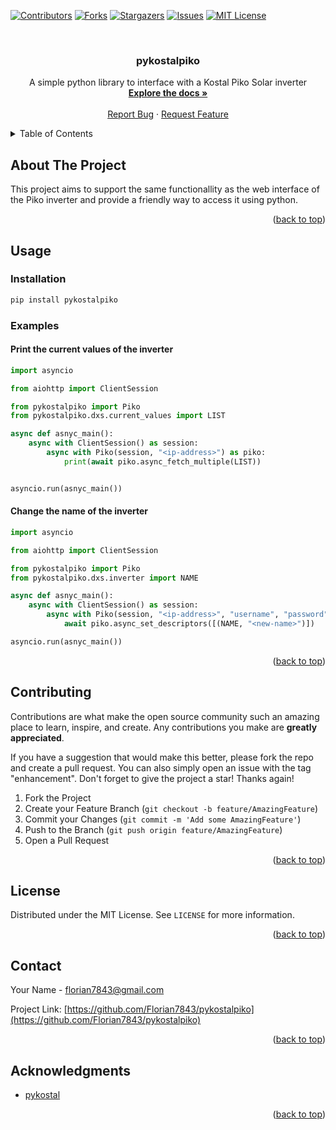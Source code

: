 <div id="top"></div>
<!--
*** Thanks for checking out the Best-README-Template. If you have a suggestion
*** that would make this better, please fork the repo and create a pull request
*** or simply open an issue with the tag "enhancement".
*** Don't forget to give the project a star!
*** Thanks again! Now go create something AMAZING! :D
-->



<!-- PROJECT SHIELDS -->
<!--
*** I'm using markdown "reference style" links for readability.
*** Reference links are enclosed in brackets [ ] instead of parentheses ( ).
*** See the bottom of this document for the declaration of the reference variables
*** for contributors-url, forks-url, etc. This is an optional, concise syntax you may use.
*** https://www.markdownguide.org/basic-syntax/#reference-style-links
-->
[![Contributors][contributors-shield]][contributors-url]
[![Forks][forks-shield]][forks-url]
[![Stargazers][stars-shield]][stars-url]
[![Issues][issues-shield]][issues-url]
[![MIT License][license-shield]][license-url]



<!-- PROJECT LOGO -->
<br />
<div align="center">

  <h3 align="center">pykostalpiko</h3>

  <p align="center">
    A simple python library to interface with a Kostal Piko Solar inverter
    <br />
    <a href="https://github.com/Florian7843/pykostalpiko"><strong>Explore the docs »</strong></a>
    <br />
    <br />
    <a href="https://github.com/Florian7843/pykostalpiko/issues">Report Bug</a>
    ·
    <a href="https://github.com/Florian7843/pykostalpiko/issues">Request Feature</a>
  </p>
</div>



<!-- TABLE OF CONTENTS -->
<details>
  <summary>Table of Contents</summary>
  <ol>
    <li>
      <a href="#about-the-project">About The Project</a>
    </li>
    <li><a href="#usage">Usage</a></li>
    <li><a href="#contributing">Contributing</a></li>
    <li><a href="#license">License</a></li>
    <li><a href="#contact">Contact</a></li>
    <li><a href="#acknowledgments">Acknowledgments</a></li>
  </ol>
</details>



<!-- ABOUT THE PROJECT -->
## About The Project
This project aims to support the same functionallity as the web interface of the Piko inverter and provide a friendly way to access it using python.

<p align="right">(<a href="#top">back to top</a>)</p>

<!-- USAGE EXAMPLES -->
## Usage

### Installation
```sh
pip install pykostalpiko
```

### Examples

#### Print the current values of the inverter
```python
import asyncio

from aiohttp import ClientSession

from pykostalpiko import Piko
from pykostalpiko.dxs.current_values import LIST

async def asnyc_main():
    async with ClientSession() as session:
        async with Piko(session, "<ip-address>") as piko:
            print(await piko.async_fetch_multiple(LIST))


asyncio.run(asnyc_main())
```

#### Change the name of the inverter
```python
import asyncio

from aiohttp import ClientSession

from pykostalpiko import Piko
from pykostalpiko.dxs.inverter import NAME

async def asnyc_main():
    async with ClientSession() as session:
        async with Piko(session, "<ip-address>", "username", "password") as piko:
            await piko.async_set_descriptors([(NAME, "<new-name>")])

asyncio.run(asnyc_main())
```

<p align="right">(<a href="#top">back to top</a>)</p>



<!-- CONTRIBUTING -->
## Contributing

Contributions are what make the open source community such an amazing place to learn, inspire, and create. Any contributions you make are **greatly appreciated**.

If you have a suggestion that would make this better, please fork the repo and create a pull request. You can also simply open an issue with the tag "enhancement".
Don't forget to give the project a star! Thanks again!

1. Fork the Project
2. Create your Feature Branch (`git checkout -b feature/AmazingFeature`)
3. Commit your Changes (`git commit -m 'Add some AmazingFeature'`)
4. Push to the Branch (`git push origin feature/AmazingFeature`)
5. Open a Pull Request

<p align="right">(<a href="#top">back to top</a>)</p>



<!-- LICENSE -->
## License

Distributed under the MIT License. See `LICENSE` for more information.

<p align="right">(<a href="#top">back to top</a>)</p>



<!-- CONTACT -->
## Contact

Your Name - florian7843@gmail.com

Project Link: [https://github.com/Florian7843/pykostalpiko](https://github.com/Florian7843/pykostalpiko)

<p align="right">(<a href="#top">back to top</a>)</p>



<!-- ACKNOWLEDGMENTS -->
## Acknowledgments

* [pykostal](https://github.com/DAMEK86/pykostal)

<p align="right">(<a href="#top">back to top</a>)</p>



<!-- MARKDOWN LINKS & IMAGES -->
<!-- https://www.markdownguide.org/basic-syntax/#reference-style-links -->
[contributors-shield]: https://img.shields.io/github/contributors/Florian7843/pykostalpiko.svg?style=for-the-badge
[contributors-url]: https://github.com/Florian7843/pykostalpiko/graphs/contributors
[forks-shield]: https://img.shields.io/github/forks/Florian7843/pykostalpiko.svg?style=for-the-badge
[forks-url]: https://github.com/Florian7843/pykostalpiko/network/members
[stars-shield]: https://img.shields.io/github/stars/Florian7843/pykostalpiko.svg?style=for-the-badge
[stars-url]: https://github.com/Florian7843/pykostalpiko/stargazers
[issues-shield]: https://img.shields.io/github/issues/Florian7843/pykostalpiko.svg?style=for-the-badge
[issues-url]: https://github.com/Florian7843/pykostalpiko/issues
[license-shield]: https://img.shields.io/github/license/Florian7843/pykostalpiko.svg?style=for-the-badge
[license-url]: https://github.com/Florian7843/pykostalpiko/blob/master/LICENSE.txt
[linkedin-shield]: https://img.shields.io/badge/-LinkedIn-black.svg?style=for-the-badge&logo=linkedin&colorB=555
